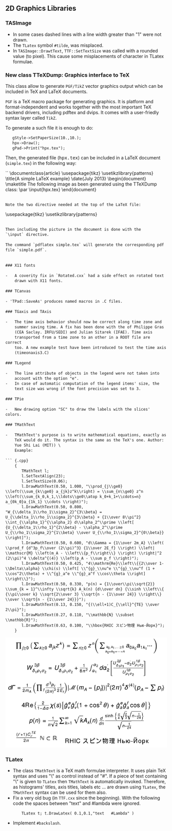 ## 2D Graphics Libraries

### TASImage

-   In some cases dashed lines with a line width greater than "1" were
    not drawn.
-   The `TLatex` symbol `#tilde`, was misplaced.
-   In `TASImage::DrawtText`, `TTF::SetTextSize` was called with a rounded 
    value (to pixel). This cause some misplacements of character in TLatex 
    formulae.
    
### New class TTeXDump: Graphics interface to TeX

This class allow to generate `PGF/TikZ` vector graphics output
which can be included in TeX and LaTeX documents.

`PGF` is a TeX macro package for generating graphics. It is platform
and format-independent and works together with the most important TeX
backend drivers, including pdftex and dvips. It comes with a
user-friedly syntax layer called `TikZ`.

To generate a such file it is enough to do:

```
   gStyle->SetPaperSize(10.,10.);
   hpx->Draw();
   gPad->Print("hpx.tex");
```

Then, the generated file (<tt>hpx.tex</tt>) can be included in a
LaTeX document (`simple.tex`) in the following way:

``
\documentclass{article}
\usepackage{tikz}
\usetikzlibrary{patterns}
\title{A simple LaTeX example}
\date{July 2013}
\begin{document}
\maketitle
The following image as been generated using the TTeXDump class:
\par
\input{hpx.tex}
\end{document}
```

Note the two directive needed at the top of the LaTeX file:

```
\usepackage{tikz}
\usetikzlibrary{patterns}
```

Then including the picture in the document is done with the
`\input` directive.

The command `pdflatex simple.tex` will generate the corresponding pdf
file `simple.pdf`.


### X11 fonts

-   A coverity fix in `Rotated.cxx` had a side effect on rotated text
    drawn with X11 fonts.

### TCanvas

- 'TPad::SaveAs' produces named macros in .C files.

### TGaxis and TAxis

-   The time axis behavior should now be correct along time zone and
    summer saving time. A fix has been done with the of Philippe Gras
    (CEA Saclay. IRFU/SEDI) and Julian Sitarek (IFAE). Time axis
    transported from a time zone to an other in a ROOT file are correct
    too. A new example test have been introduced to test the time axis
    (timeonaxis3.C)

### TLegend

-   The line attribute of objects in the legend were not taken into
    account with the option "e".
-   In case of automatic computation of the legend items' size, the 
    text size was wrong if the font precision was set to 3.

### TPie

-   New drawing option "SC" to draw the labels with the slices' colors.

### TMathText

-   TMathText's purpose is to write mathematical equations, exactly as
    TeX would do it. The syntax is the same as the TeX's one. Author:
    Yue Shi Lai (MIT)) \
    Example:

``` {.cpp}
    {
       TMathText l;
       l.SetTextAlign(23);
       l.SetTextSize(0.06);
       l.DrawMathText(0.50, 1.000, "\\prod_{j\\ge0} \\left(\\sum_{k\\ge0} a_{jk}z^k\\right) = \\sum_{n\\ge0} z^n \\left(\\sum_{k_0,k_1,\\ldots\\ge0\\atop k_0+k_1+\\cdots=n} a_{0k_0}a_{1k_1} \\cdots \\right)");
       l.DrawMathText(0.50, 0.800, "W_{\\delta_1\\rho_1\\sigma_2}^{3\\beta} = U_{\\delta_1\\rho_1\\sigma_2}^{3\\beta} + {1\\over 8\\pi^2} \\int_{\\alpha_1}^{\\alpha_2} d\\alpha_2^\\prime \\left[ {U_{\\delta_1\\rho_1}^{2\\beta} - \\alpha_2^\\prime U_{\\rho_1\\sigma_2}^{1\\beta} \\over U_{\\rho_1\\sigma_2}^{0\\beta}} \\right]");
       l.DrawMathText(0.50, 0.600, "d\\Gamma = {1\\over 2m_A} \\left( \\prod_f {d^3p_f\\over (2\\pi)^3} {1\\over 2E_f} \\right) \\left| \\mathscr{M} \\left(m_A - \\left\\{p_f\\right\\} \\right) \\right|^2 (2\\pi)^4 \\delta^{(4)} \\left(p_A - \\sum p_f \\right)");
       l.DrawMathText(0.50, 0.425, "4\\mathrm{Re}\\left\\{{2\\over 1-\\Delta\\alpha} \\chi(s) \\left[ \\^{g}_\\nu^e \\^{g}_\\nu^f (1 + \\cos^2\\theta) + \\^{g}_a^e \\^{g}_a^f \\cos\\theta \\right] \\right\\}");
       l.DrawMathText(0.50, 0.330, "p(n) = {1\\over\\pi\\sqrt{2}} \\sum_{k = 1}^\\infty \\sqrt{k} A_k(n) {d\\over dn} {\\sinh \\left\\{ {\\pi\\over k} \\sqrt{2\\over 3} \\sqrt{n - {1\\over 24}} \\right\\} \\over \\sqrt{n - {1\\over 24}}}");
       l.DrawMathText(0.13, 0.150, "{(\\ell+1)C_{\\ell}^{TE} \\over 2\\pi}");
       l.DrawMathText(0.27, 0.110, "\\mathbb{N} \\subset \\mathbb{R}");
       l.DrawMathText(0.63, 0.100, "\\hbox{RHIC スピン物理 Нью-Йорк}");
    }
```

   ![TMathText example](mathtext.png "TMathText example")

### TLatex

-   The class `TMathText` is a TeX math formulae interpreter. It uses
    plain TeX syntax and uses "\\" as control instead of "\#". If a
    piece of text containing "\\" is given to `TLatex` then `TMathText`
    is automatically invoked. Therefore, as histograms' titles, axis
    titles, labels etc ... are drawn using `TLatex`, the `TMathText`
    syntax can be used for them also.
-   Fix a very old bug (in `TTF.cxx` since the beginning). With the
    following code the spaces between "text" and \#lambda were ignored.

``` {.cpp}
       TLatex t; t.DrawLatex( 0.1,0.1,"text   #Lambda" )
```

-   Implement `#backslash`.

